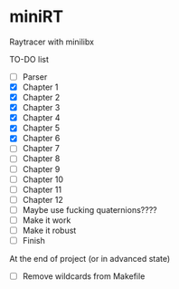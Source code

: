 # miniRT

Raytracer with minilibx

TO-DO list
- [ ] Parser
- [x] Chapter 1
- [x] Chapter 2
- [x] Chapter 3
- [x] Chapter 4
- [x] Chapter 5
- [x] Chapter 6
- [ ] Chapter 7
- [ ] Chapter 8
- [ ] Chapter 9
- [ ] Chapter 10
- [ ] Chapter 11
- [ ] Chapter 12
- [ ] Maybe use fucking quaternions????
- [ ] Make it work
- [ ] Make it robust
- [ ] Finish

At the end of project (or in advanced state)
- [ ] Remove wildcards from Makefile

